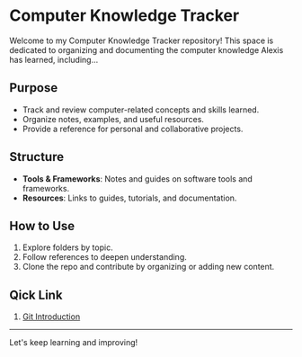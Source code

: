 # Computer Knowledge Tracker

Welcome to my Computer Knowledge Tracker repository! This space is dedicated to organizing and documenting the computer knowledge Alexis has learned, including...

## Purpose
- Track and review computer-related concepts and skills learned.
- Organize notes, examples, and useful resources.
- Provide a reference for personal and collaborative projects.

## Structure
- **Tools & Frameworks**: Notes and guides on software tools and frameworks.
- **Resources**: Links to guides, tutorials, and documentation.

## How to Use
1. Explore folders by topic.
2. Follow references to deepen understanding.
3. Clone the repo and contribute by organizing or adding new content.

## Qick Link
1.  [Git Introduction](Git_Introduction.md)

---

Let's keep learning and improving!
